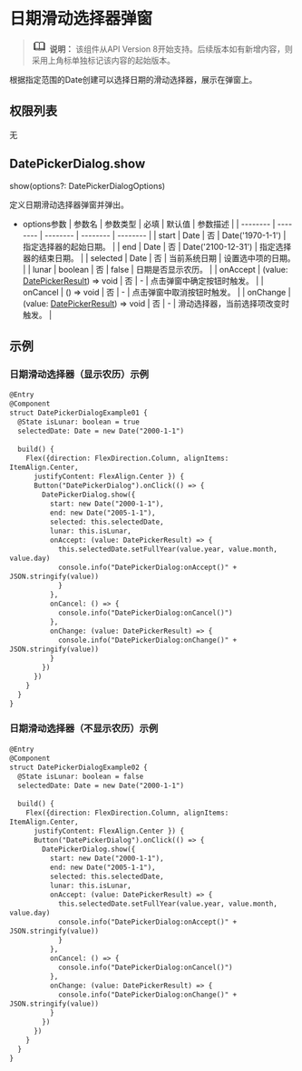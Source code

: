 # 日期滑动选择器弹窗

> ![icon-note.gif](public_sys-resources/icon-note.gif) **说明：**
> 该组件从API Version 8开始支持。后续版本如有新增内容，则采用上角标单独标记该内容的起始版本。

根据指定范围的Date创建可以选择日期的滑动选择器，展示在弹窗上。

## 权限列表

无

## DatePickerDialog.show

show(options?: DatePickerDialogOptions)

定义日期滑动选择器弹窗并弹出。

- options参数
  | 参数名 | 参数类型 | 必填 | 默认值 | 参数描述 |
  | -------- | -------- | -------- | -------- | -------- |
  | start | Date | 否 | Date('1970-1-1') | 指定选择器的起始日期。 |
  | end | Date | 否 | Date('2100-12-31') | 指定选择器的结束日期。 |
  | selected | Date | 否 | 当前系统日期 | 设置选中项的日期。 |
  | lunar | boolean | 否 | false | 日期是否显示农历。 |
  | onAccept | (value: [DatePickerResult](ts-basic-components-datepicker.md#DatePickerResult对象说明)) => void | 否 | - | 点击弹窗中确定按钮时触发。 |
  | onCancel | () => void | 否 | - | 点击弹窗中取消按钮时触发。 |
  | onChange | (value: [DatePickerResult](ts-basic-components-datepicker.md#DatePickerResult对象说明)) => void | 否 | - | 滑动选择器，当前选择项改变时触发。 |

## 示例

### 日期滑动选择器（显示农历）示例
```
@Entry
@Component
struct DatePickerDialogExample01 {
  @State isLunar: boolean = true
  selectedDate: Date = new Date("2000-1-1")

  build() {
    Flex({direction: FlexDirection.Column, alignItems: ItemAlign.Center,
      justifyContent: FlexAlign.Center }) {
      Button("DatePickerDialog").onClick(() => {
        DatePickerDialog.show({
          start: new Date("2000-1-1"),
          end: new Date("2005-1-1"),
          selected: this.selectedDate,
          lunar: this.isLunar,
          onAccept: (value: DatePickerResult) => {
            this.selectedDate.setFullYear(value.year, value.month, value.day)
            console.info("DatePickerDialog:onAccept()" + JSON.stringify(value))
            }
          },
          onCancel: () => {
            console.info("DatePickerDialog:onCancel()")
          },
          onChange: (value: DatePickerResult) => {
            console.info("DatePickerDialog:onChange()" + JSON.stringify(value))
          }
        })
      })
    }
  }
}
```
### 日期滑动选择器（不显示农历）示例
```
@Entry
@Component
struct DatePickerDialogExample02 {
  @State isLunar: boolean = false
  selectedDate: Date = new Date("2000-1-1")

  build() {
    Flex({direction: FlexDirection.Column, alignItems: ItemAlign.Center,
      justifyContent: FlexAlign.Center }) {
      Button("DatePickerDialog").onClick(() => {
        DatePickerDialog.show({
          start: new Date("2000-1-1"),
          end: new Date("2005-1-1"),
          selected: this.selectedDate,
          lunar: this.isLunar,
          onAccept: (value: DatePickerResult) => {
            this.selectedDate.setFullYear(value.year, value.month, value.day)
            console.info("DatePickerDialog:onAccept()" + JSON.stringify(value))
            }
          },
          onCancel: () => {
            console.info("DatePickerDialog:onCancel()")
          },
          onChange: (value: DatePickerResult) => {
            console.info("DatePickerDialog:onChange()" + JSON.stringify(value))
          }
        })
      })
    }
  }
}
```
